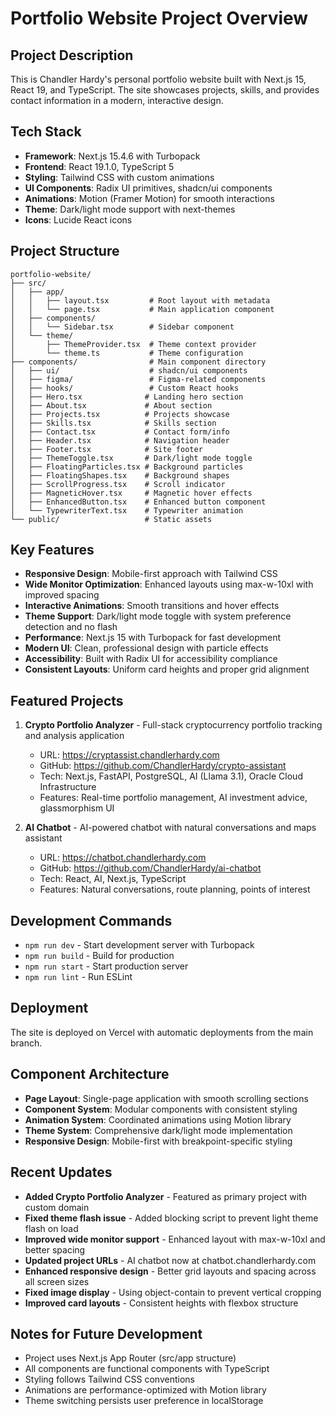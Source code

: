 # Portfolio Website Project Overview

## Project Description
This is Chandler Hardy's personal portfolio website built with Next.js 15, React 19, and TypeScript. The site showcases projects, skills, and provides contact information in a modern, interactive design.

## Tech Stack
- **Framework**: Next.js 15.4.6 with Turbopack
- **Frontend**: React 19.1.0, TypeScript 5
- **Styling**: Tailwind CSS with custom animations
- **UI Components**: Radix UI primitives, shadcn/ui components
- **Animations**: Motion (Framer Motion) for smooth interactions
- **Theme**: Dark/light mode support with next-themes
- **Icons**: Lucide React icons

## Project Structure
```
portfolio-website/
├── src/
│   ├── app/
│   │   ├── layout.tsx         # Root layout with metadata
│   │   └── page.tsx           # Main application component
│   ├── components/
│   │   └── Sidebar.tsx        # Sidebar component
│   └── theme/
│       ├── ThemeProvider.tsx  # Theme context provider
│       └── theme.ts           # Theme configuration
├── components/                # Main component directory
│   ├── ui/                    # shadcn/ui components
│   ├── figma/                 # Figma-related components
│   ├── hooks/                 # Custom React hooks
│   ├── Hero.tsx              # Landing hero section
│   ├── About.tsx             # About section
│   ├── Projects.tsx          # Projects showcase
│   ├── Skills.tsx            # Skills section
│   ├── Contact.tsx           # Contact form/info
│   ├── Header.tsx            # Navigation header
│   ├── Footer.tsx            # Site footer
│   ├── ThemeToggle.tsx       # Dark/light mode toggle
│   ├── FloatingParticles.tsx # Background particles
│   ├── FloatingShapes.tsx    # Background shapes
│   ├── ScrollProgress.tsx    # Scroll indicator
│   ├── MagneticHover.tsx     # Magnetic hover effects
│   ├── EnhancedButton.tsx    # Enhanced button component
│   └── TypewriterText.tsx    # Typewriter animation
└── public/                   # Static assets
```

## Key Features
- **Responsive Design**: Mobile-first approach with Tailwind CSS
- **Wide Monitor Optimization**: Enhanced layouts using max-w-10xl with improved spacing
- **Interactive Animations**: Smooth transitions and hover effects
- **Theme Support**: Dark/light mode toggle with system preference detection and no flash
- **Performance**: Next.js 15 with Turbopack for fast development
- **Modern UI**: Clean, professional design with particle effects
- **Accessibility**: Built with Radix UI for accessibility compliance
- **Consistent Layouts**: Uniform card heights and proper grid alignment

## Featured Projects
1. **Crypto Portfolio Analyzer** - Full-stack cryptocurrency portfolio tracking and analysis application
   - URL: https://cryptassist.chandlerhardy.com
   - GitHub: https://github.com/ChandlerHardy/crypto-assistant
   - Tech: Next.js, FastAPI, PostgreSQL, AI (Llama 3.1), Oracle Cloud Infrastructure
   - Features: Real-time portfolio management, AI investment advice, glassmorphism UI

2. **AI Chatbot** - AI-powered chatbot with natural conversations and maps assistant
   - URL: https://chatbot.chandlerhardy.com
   - GitHub: https://github.com/ChandlerHardy/ai-chatbot
   - Tech: React, AI, Next.js, TypeScript
   - Features: Natural conversations, route planning, points of interest

## Development Commands
- `npm run dev` - Start development server with Turbopack
- `npm run build` - Build for production
- `npm run start` - Start production server
- `npm run lint` - Run ESLint

## Deployment
The site is deployed on Vercel with automatic deployments from the main branch.

## Component Architecture
- **Page Layout**: Single-page application with smooth scrolling sections
- **Component System**: Modular components with consistent styling
- **Animation System**: Coordinated animations using Motion library
- **Theme System**: Comprehensive dark/light mode implementation
- **Responsive Design**: Mobile-first with breakpoint-specific styling

## Recent Updates
- **Added Crypto Portfolio Analyzer** - Featured as primary project with custom domain
- **Fixed theme flash issue** - Added blocking script to prevent light theme flash on load
- **Improved wide monitor support** - Enhanced layout with max-w-10xl and better spacing
- **Updated project URLs** - AI chatbot now at chatbot.chandlerhardy.com
- **Enhanced responsive design** - Better grid layouts and spacing across all screen sizes
- **Fixed image display** - Using object-contain to prevent vertical cropping
- **Improved card layouts** - Consistent heights with flexbox structure

## Notes for Future Development
- Project uses Next.js App Router (src/app structure)
- All components are functional components with TypeScript
- Styling follows Tailwind CSS conventions
- Animations are performance-optimized with Motion library
- Theme switching persists user preference in localStorage